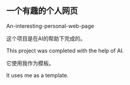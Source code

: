 ## 一个有趣的个人网页
An-interesting-personal-web-page

这个项目是在AI的帮助下完成的。

This project was completed with the help of AI.

它使用我作为模板。

It uses me as a template.
